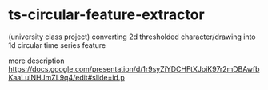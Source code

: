 # ts-circular-feature-extractor
(university class project) converting 2d thresholded character/drawing into 1d circular time series feature 

more description
https://docs.google.com/presentation/d/1r9syZiYDCHFtXJoiK97r2mDBAwfbKaaLuiNHJmZL9q4/edit#slide=id.p
